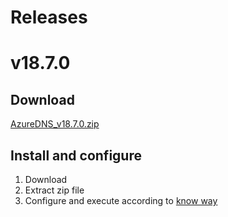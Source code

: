 ﻿Releases
====

# v18.7.0

## Download

[AzureDNS_v18.7.0.zip](AzureDNS_v18.7.0.zip)

## Install and configure

1. Download
2. Extract zip file
3. Configure and execute according to [know way](../readme.md)